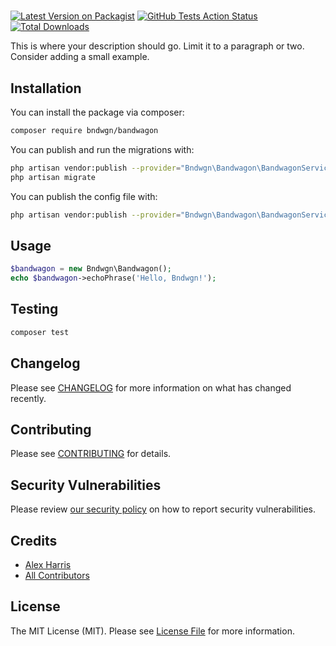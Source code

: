 # 

[![Latest Version on Packagist](https://img.shields.io/packagist/v/bndwgn/bandwagon.svg?style=flat-square)](https://packagist.org/packages/bndwgn/bandwagon)
[![GitHub Tests Action Status](https://img.shields.io/github/workflow/status/bndwgn/bandwagon/run-tests?label=tests)](https://github.com/bndwgn/bandwagon/actions?query=workflow%3Arun-tests+branch%3Amaster)
[![Total Downloads](https://img.shields.io/packagist/dt/bndwgn/bandwagon.svg?style=flat-square)](https://packagist.org/packages/bndwgn/bandwagon)


This is where your description should go. Limit it to a paragraph or two. Consider adding a small example.

## Installation

You can install the package via composer:

```bash
composer require bndwgn/bandwagon
```

You can publish and run the migrations with:

```bash
php artisan vendor:publish --provider="Bndwgn\Bandwagon\BandwagonServiceProvider" --tag="migrations"
php artisan migrate
```

You can publish the config file with:
```bash
php artisan vendor:publish --provider="Bndwgn\Bandwagon\BandwagonServiceProvider" --tag="config"
```

## Usage

``` php
$bandwagon = new Bndwgn\Bandwagon();
echo $bandwagon->echoPhrase('Hello, Bndwgn!');
```

## Testing

``` bash
composer test
```

## Changelog

Please see [CHANGELOG](CHANGELOG.md) for more information on what has changed recently.

## Contributing

Please see [CONTRIBUTING](.github/CONTRIBUTING.md) for details.

## Security Vulnerabilities

Please review [our security policy](../../security/policy) on how to report security vulnerabilities.

## Credits

- [Alex Harris](https://github.com/chasenyc)
- [All Contributors](../../contributors)

## License

The MIT License (MIT). Please see [License File](LICENSE.md) for more information.
